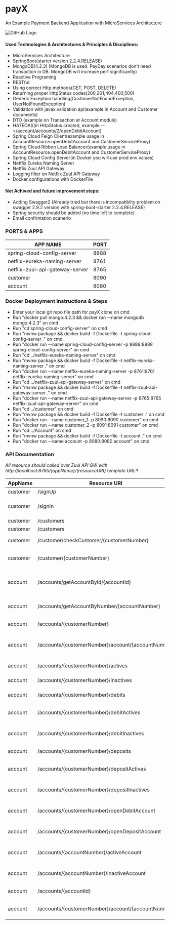 # payX
An Example Payment Backend Application with MicroServices Architecture

![GitHub Logo](/images/logo.png)

#### Used Technologies & Architectures & Principles & Disciplines:
- MicroServices Architecture
- SpringBoot(starter version 2.2.4.RELEASE)
- MongoDB(4.2.3) (MongoDB is used. PayDay scenarios don't need transaction in DB. MongoDB will increase perf significantly)
- Reactive Programing
- RESTful
- Using correct Http methods(GET, POST, DELETE)
- Returning proper HttpStatus codes(200,201,404,400,500)
- Generic Exception handling(CustomerNotFoundException, UserNotFoundException)
- Validation with javax.validation api(example in Account and Customer documents)
- DTO (example on Transaction at Account module)
- HATEOAS(in HttpStatus.created, example -->/account/accounts/2/openDebitAccount)
- Spring Cloud Feign Client(example usage in AccountResource.openDebitAccount and CustomerServiceProxy)
- Spring Cloud Ribbon Load Balancer(example usage in AccountResource.openDebitAccount and CustomerServiceProxy)
- Spring Cloud Config Server(in Docker you will use prod env values)
- Netflix Eureka Naming Server
- Netflix Zuul API Gateway
- Logging filter on Netflix Zuul API Gateway
- Docker configurations with DockerFile

#### Not Achived and future improvement steps:
- Adding Swagger2 (Already tried but there is incompatiblity problem on swagger 2.9.2 version with spring-boot-starter 2.2.4.RELEASE)
- Spring security should be added (no time left to complete)
- Email confirmation scanerio

### PORTS & APPS
APP NAME | PORT
------------ | -------------
spring-cloud-config-server | 8888
netflix-eureka-naming-server | 8761
netflix-zuul-api-gateway-server | 8765
customer | 8090
account | 8080

### Docker Deployment Instructions & Steps
- Enter your local git repo file path for payX clone on cmd
- Run "docker pull mongo:4.2.3 && docker run --name mongodb mongo:4.2.3" on cmd
- Run "cd spring-cloud-config-server" on cmd
- Run "mvnw package && docker build -f Dockerfile -t spring-cloud-config-server ." on cmd
- Run "docker run --name spring-cloud-config-server -p 8888:8888 spring-cloud-config-server" on cmd
- Run "cd ../netflix-eureka-naming-server" on cmd
- Run "mvnw package && docker build -f Dockerfile -t netflix-eureka-naming-server ." on cmd
- Run "docker run --name netflix-eureka-naming-server -p 8761:8761 netflix-eureka-naming-server" on cmd
- Run "cd ../netflix-zuul-api-gateway-server" on cmd
- Run "mvnw package && docker build -f Dockerfile -t netflix-zuul-api-gateway-server ." on cmd
- Run "docker run --name netflix-zuul-api-gateway-server -p 8765:8765 netflix-zuul-api-gateway-server" on cmd
- Run "cd ../customer" on cmd
- Run "mvnw package && docker build -f Dockerfile -t customer ." on cmd
- Run "docker run --name customer_1 -p 8090:8090 customer" on cmd
- Run "docker run --name customer_2 -p 8091:8091 customer" on cmd
- Run "cd ../Account" on cmd
- Run "mvnw package && docker build -f Dockerfile -t account ." on cmd
- Run "docker run --name account -p 8080:8080 account" on cmd

### API Documentation
*All resource should called over Zuul API GW with http://localhost:8765/{appName}/{resourceURI} template URL!!*

AppName | Resource URI | Method | Description
------------ | ------------- | ------------- | -------------
customer | /signUp | POST | create customer
customer | /signIn | POST | checks given email & password. Returns 200 if it is correct.
customer | /customers | GET | get all customers
customer | /customers | GET | get all customers
customer | /customer/checkCustomer/{customerNumber} | GET | checks customer number is correct
customer | /customer/{customerNumber} | GET | get customer by given customer number
account | /accounts/getAccountById/{accountId} | GET | get account by given accountId(MongoDB Id)
account | /accounts/getAccountByNumber/{accountNumber} | GET | get account by given accountNumber
account | /accounts/{customerNumber} | GET | get customer's all accounts
account | /accounts/{customerNumber}/account/{accountNumber} | GET | get customer's account by customer and account numbers
account | /accounts/{customerNumber}/actives | GET | get customer's active accounts
account | /accounts/{customerNumber}/inactives | GET | get customer's inactives accounts
account | /accounts/{customerNumber}/debits | GET | get customer's debits accounts
account | /accounts/{customerNumber}/debitActives | GET | get customer's debitActives accounts
account | /accounts/{customerNumber}/debitInactives | GET | get customer's debitInactives accounts
account | /accounts/{customerNumber}/deposits | GET | get customer's deposits accounts
account | /accounts/{customerNumber}/depositActives | GET | get customer's depositActives accounts
account | /accounts/{customerNumber}/depositInactives | GET | get customer's depositInactives accounts
account | /accounts/{customerNumber}/openDebitAccount | POST | creates debit account for given customer number
account | /accounts/{customerNumber}/openDepositAccount | POST | creates deposit account for given customer number
account | /accounts/{accountNumber}/activeAccount | POST | activates the account for given account number
account | /accounts/{accountNumber}/inactiveAccount | POST | inactive the account for given account number
account | /accounts/{accountId} | DELETE | deletes the account by given accountId
account | /accounts/{customerNumber}/account/{accountNumber} | DELETE | deletes the account by given customer and account number











